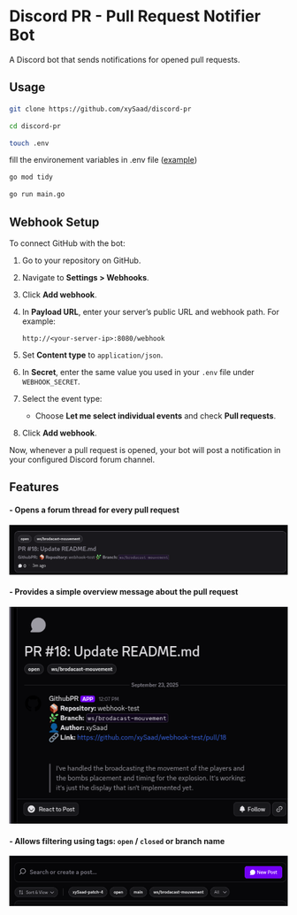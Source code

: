 # Discord PR - Pull Request Notifier Bot

A Discord bot that sends notifications for opened pull requests.

## Usage

```bash
git clone https://github.com/xySaad/discord-pr
```

```bash
cd discord-pr
```

```bash
touch .env
```

fill the environement variables in .env file ([example](.example.env))

```bash
go mod tidy
```

```bash
go run main.go
```
## Webhook Setup

To connect GitHub with the bot:

1. Go to your repository on GitHub.
2. Navigate to **Settings > Webhooks**.
3. Click **Add webhook**.
4. In **Payload URL**, enter your server’s public URL and webhook path. For example:

   ```
   http://<your-server-ip>:8080/webhook
   ```
5. Set **Content type** to `application/json`.
6. In **Secret**, enter the same value you used in your `.env` file under `WEBHOOK_SECRET`.
7. Select the event type:

   * Choose **Let me select individual events** and check **Pull requests**.
8. Click **Add webhook**.

Now, whenever a pull request is opened, your bot will post a notification in your configured Discord forum channel.

## Features

#### - Opens a forum thread for every pull request

![Bot Screenshot](images/thread_overview.png)

#### - Provides a simple overview message about the pull request

![Bot Screenshot](images/pr_overview.png)

#### - Allows filtering using tags: `open` / `closed` or branch name

![Bot Screenshot](images/filter_by_tag.png)
